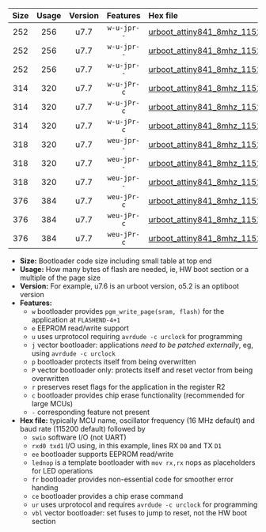 |Size|Usage|Version|Features|Hex file|
|:-:|:-:|:-:|:-:|:--|
|252|256|u7.7|`w-u-jpr--`|[urboot_attiny841_8mhz_115200bps_swio_rxa2_txa1_lednop_ur_vbl.hex](https://raw.githubusercontent.com/stefanrueger/urboot.hex/main/mcus/attiny841/fcpu_8mhz/115200_bps/urboot_attiny841_8mhz_115200bps_swio_rxa2_txa1_lednop_ur_vbl.hex)|
|252|256|u7.7|`w-u-jpr--`|[urboot_attiny841_8mhz_115200bps_swio_rxa4_txa5_lednop_ur_vbl.hex](https://raw.githubusercontent.com/stefanrueger/urboot.hex/main/mcus/attiny841/fcpu_8mhz/115200_bps/urboot_attiny841_8mhz_115200bps_swio_rxa4_txa5_lednop_ur_vbl.hex)|
|252|256|u7.7|`w-u-jpr--`|[urboot_attiny841_8mhz_115200bps_swio_rxb2_txa7_lednop_ur_vbl.hex](https://raw.githubusercontent.com/stefanrueger/urboot.hex/main/mcus/attiny841/fcpu_8mhz/115200_bps/urboot_attiny841_8mhz_115200bps_swio_rxb2_txa7_lednop_ur_vbl.hex)|
|314|320|u7.7|`w-u-jPr-c`|[urboot_attiny841_8mhz_115200bps_swio_rxa2_txa1_lednop_fr_ce_ur_vbl.hex](https://raw.githubusercontent.com/stefanrueger/urboot.hex/main/mcus/attiny841/fcpu_8mhz/115200_bps/urboot_attiny841_8mhz_115200bps_swio_rxa2_txa1_lednop_fr_ce_ur_vbl.hex)|
|314|320|u7.7|`w-u-jPr-c`|[urboot_attiny841_8mhz_115200bps_swio_rxa4_txa5_lednop_fr_ce_ur_vbl.hex](https://raw.githubusercontent.com/stefanrueger/urboot.hex/main/mcus/attiny841/fcpu_8mhz/115200_bps/urboot_attiny841_8mhz_115200bps_swio_rxa4_txa5_lednop_fr_ce_ur_vbl.hex)|
|314|320|u7.7|`w-u-jPr-c`|[urboot_attiny841_8mhz_115200bps_swio_rxb2_txa7_lednop_fr_ce_ur_vbl.hex](https://raw.githubusercontent.com/stefanrueger/urboot.hex/main/mcus/attiny841/fcpu_8mhz/115200_bps/urboot_attiny841_8mhz_115200bps_swio_rxb2_txa7_lednop_fr_ce_ur_vbl.hex)|
|318|320|u7.7|`weu-jpr--`|[urboot_attiny841_8mhz_115200bps_swio_rxa2_txa1_ee_lednop_ur_vbl.hex](https://raw.githubusercontent.com/stefanrueger/urboot.hex/main/mcus/attiny841/fcpu_8mhz/115200_bps/urboot_attiny841_8mhz_115200bps_swio_rxa2_txa1_ee_lednop_ur_vbl.hex)|
|318|320|u7.7|`weu-jpr--`|[urboot_attiny841_8mhz_115200bps_swio_rxa4_txa5_ee_lednop_ur_vbl.hex](https://raw.githubusercontent.com/stefanrueger/urboot.hex/main/mcus/attiny841/fcpu_8mhz/115200_bps/urboot_attiny841_8mhz_115200bps_swio_rxa4_txa5_ee_lednop_ur_vbl.hex)|
|318|320|u7.7|`weu-jpr--`|[urboot_attiny841_8mhz_115200bps_swio_rxb2_txa7_ee_lednop_ur_vbl.hex](https://raw.githubusercontent.com/stefanrueger/urboot.hex/main/mcus/attiny841/fcpu_8mhz/115200_bps/urboot_attiny841_8mhz_115200bps_swio_rxb2_txa7_ee_lednop_ur_vbl.hex)|
|376|384|u7.7|`weu-jPr-c`|[urboot_attiny841_8mhz_115200bps_swio_rxa2_txa1_ee_lednop_fr_ce_ur_vbl.hex](https://raw.githubusercontent.com/stefanrueger/urboot.hex/main/mcus/attiny841/fcpu_8mhz/115200_bps/urboot_attiny841_8mhz_115200bps_swio_rxa2_txa1_ee_lednop_fr_ce_ur_vbl.hex)|
|376|384|u7.7|`weu-jPr-c`|[urboot_attiny841_8mhz_115200bps_swio_rxa4_txa5_ee_lednop_fr_ce_ur_vbl.hex](https://raw.githubusercontent.com/stefanrueger/urboot.hex/main/mcus/attiny841/fcpu_8mhz/115200_bps/urboot_attiny841_8mhz_115200bps_swio_rxa4_txa5_ee_lednop_fr_ce_ur_vbl.hex)|
|376|384|u7.7|`weu-jPr-c`|[urboot_attiny841_8mhz_115200bps_swio_rxb2_txa7_ee_lednop_fr_ce_ur_vbl.hex](https://raw.githubusercontent.com/stefanrueger/urboot.hex/main/mcus/attiny841/fcpu_8mhz/115200_bps/urboot_attiny841_8mhz_115200bps_swio_rxb2_txa7_ee_lednop_fr_ce_ur_vbl.hex)|

- **Size:** Bootloader code size including small table at top end
- **Usage:** How many bytes of flash are needed, ie, HW boot section or a multiple of the page size
- **Version:** For example, u7.6 is an urboot version, o5.2 is an optiboot version
- **Features:**
  + `w` bootloader provides `pgm_write_page(sram, flash)` for the application at `FLASHEND-4+1`
  + `e` EEPROM read/write support
  + `u` uses urprotocol requiring `avrdude -c urclock` for programming
  + `j` vector bootloader: applications *need to be patched externally*, eg, using `avrdude -c urclock`
  + `p` bootloader protects itself from being overwritten
  + `P` vector bootloader only: protects itself and reset vector from being overwritten
  + `r` preserves reset flags for the application in the register R2
  + `c` bootloader provides chip erase functionality (recommended for large MCUs)
  + `-` corresponding feature not present
- **Hex file:** typically MCU name, oscillator frequency (16 MHz default) and baud rate (115200 default) followed by
  + `swio` software I/O (not UART)
  + `rxd0 txd1` I/O using, in this example, lines RX `D0` and TX `D1`
  + `ee` bootloader supports EEPROM read/write
  + `lednop` is a template bootloader with `mov rx,rx` nops as placeholders for LED operations
  + `fr` bootloader provides non-essential code for smoother error handing
  + `ce` bootloader provides a chip erase command
  + `ur` uses urprotocol and requires `avrdude -c urclock` for programming
  + `vbl` vector bootloader: set fuses to jump to reset, not the HW boot section

